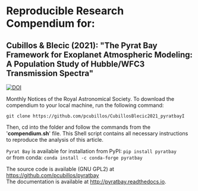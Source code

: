 # Reproducible Research Compendium for:

## Cubillos & Blecic (2021): "The Pyrat Bay Framework for Exoplanet Atmospheric Modeling: A Population Study of Hubble/WFC3 Transmission Spectra"

[![DOI](https://zenodo.org/badge/DOI/10.5281/zenodo.0000000.svg)](https://doi.org/10.5281/zenodo.0000000)

Monthly Notices of the Royal Astronomical Society. To download the compendium to your local machine, run the following command:
```shell
git clone https://github.com/pcubillos/CubillosBlecic2021_pyratbayI
```

Then, cd into the folder and follow the commands from the '**compendium.sh**' file.  This Shell script contains all necessary instructions to reproduce the analysis of this article.

``Pyrat Bay`` is available for installation from PyPI: ``pip install pyratbay``  
or from conda: ``conda install -c conda-forge pyratbay``

The source code is available (GNU GPL2) at https://github.com/pcubillos/pyratbay  
The documentation is available at <http://pyratbay.readthedocs.io>.
